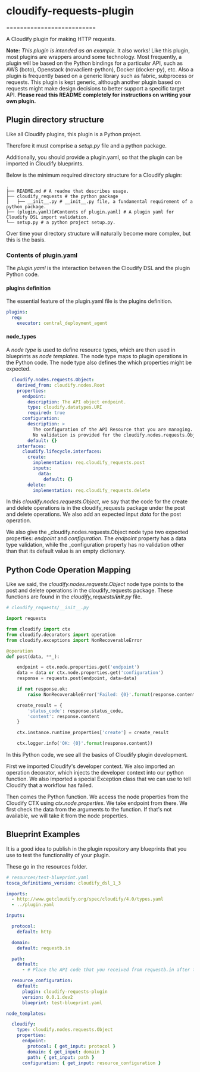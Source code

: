 # cloudify-requests-plugin
==========================

A Cloudify plugin for making HTTP requests.

**Note:**
_This plugin is intended as an example._
It also works! Like this plugin, most plugins are wrappers around some technology. Most frequently, a plugin will be based on the Python bindings for a particular API, such as AWS (boto), Openstack (novaclient-python), Docker (docker-py), etc. Also a plugin is frequently based on a generic library such as fabric, subprocess or requests. This plugin is kept generic, although another plugin based on requests might make design decisions to better support a specific target API.
**Please read this README completely for instructions on writing your own plugin.**


## Plugin directory structure

Like all Cloudify plugins, this plugin is a Python project.

Therefore it must comprise a _setup.py_ file and a python package.

Additionally, you should provide a plugin.yaml, so that the plugin can be imported in Cloudify blueprints.

Below is the minimum required directory structure for a Cloudify plugin:

```shell
.
├── README.md # A readme that describes usage.
├── cloudify_requests # the python package
│   ├── __init__.py # __init__.py file, a fundamental requirement of a python package.
├── (plugin.yaml)[#Contents of plugin.yaml] # A plugin yaml for Cloudify DSL import validation.
└── setup.py # a python project setup.py.
```

Over time your directory structure will naturally become more complex, but this is the basis.



### Contents of plugin.yaml

The _plugin.yaml_ is the interaction between the Cloudify DSL and the plugin Python code.

#### plugins definition

The essential feature of the plugin.yaml file is the plugins definition.

```yaml
plugins:
  req:
    executor: central_deployment_agent
```

#### node_types

A _node type_ is used to define resource types, which are then used in blueprints as _node templates_. The node type maps to plugin operations in the Python code. The node type also defines the which properties might be expected.

```yaml
  cloudify.nodes.requests.Object:
    derived_from: cloudify.nodes.Root
    properties:
      endpoint:
        description: The API object endpoint.
        type: cloudify.datatypes.URI
        required: true
      configuration:
        description: >
          The configuration of the API Resource that you are managing.
          No validation is provided for the cloudify.nodes.requests.Object type.
        default: {}
    interfaces:
      cloudify.lifecycle.interfaces:
        create:
          implementation: req.cloudify_requests.post
          inputs:
            data:
              default: {}
        delete:
          implementation: req.cloudify_requests.delete
```

In this _cloudify.nodes.requests.Object_, we say that the code for the create and delete operations is in the cloudify_requests package under the post and delete operations. We also add an expected input _data_ for the post operation.

We also give the _cloudify.nodes.requests.Object node type two expected properties: _endpoint_ and _configuration_. The _endpoint_ property has a data type validation, while the _configuration property has no validation other than that its default value is an empty dictionary.

## Python Code Operation Mapping

Like we said, the _cloudify.nodes.requests.Object_ node type points to the post and delete operations in the cloudify_requests package. These functions are found in the _cloudify_requests/__init__.py_ file.

```python
# cloudify_requests/__init__.py

import requests

from cloudify import ctx
from cloudify.decorators import operation
from cloudify.exceptions import NonRecoverableError

@operation
def post(data, **_):

    endpoint = ctx.node.properties.get('endpoint')
    data = data or ctx.node.properties.get('configuration')
    response = requests.post(endpoint, data=data)

    if not response.ok:
        raise NonRecoverableError('Failed: {0}'.format(response.content))

    create_result = {
        'status_code': response.status_code,
        'content': response.content
    }

    ctx.instance.runtime_properties['create'] = create_result

    ctx.logger.info('OK: {0}'.format(response.content))
```

In this Python code, we see all the basics of Cloudify plugin development.

First we imported Cloudify's developer context. We also imported an operation decorator, which injects the developer context into our python function. We also imported a special Exception class that we can use to tell Cloudify that a workflow has failed.

Then comes the Python function. We access the node properties from the Cloudify CTX using _ctx.node.properties_. We take endpoint from there. We first check the data from the arguments to the function. If that's not available, we will take it from the node properties.

## Blueprint Examples

It is a good idea to publish in the plugin repository any blueprints that you use to test the functionality of your plugin.

These go in the resources folder.

```yaml
# resources/test-blueprint.yaml
tosca_definitions_version: cloudify_dsl_1_3

imports:
  - http://www.getcloudify.org/spec/cloudify/4.0/types.yaml
  - ../plugin.yaml

inputs:

  protocol:
    default: http

  domain:
    default: requestb.in

  path:
    default:
      - # Place the API code that you received from requestb.in after the dash (-) #

  resource_configuration:
    default:
      plugin: cloudify-requests-plugin
      version: 0.0.1.dev2
      blueprint: test-blueprint.yaml

node_templates:

  cloudify:
    type: cloudify.nodes.requests.Object
    properties:
      endpoint:
        protocol: { get_input: protocol }
        domain: { get_input: domain }
        path: { get_input: path }
      configuration: { get_input: resource_configuration }
```

